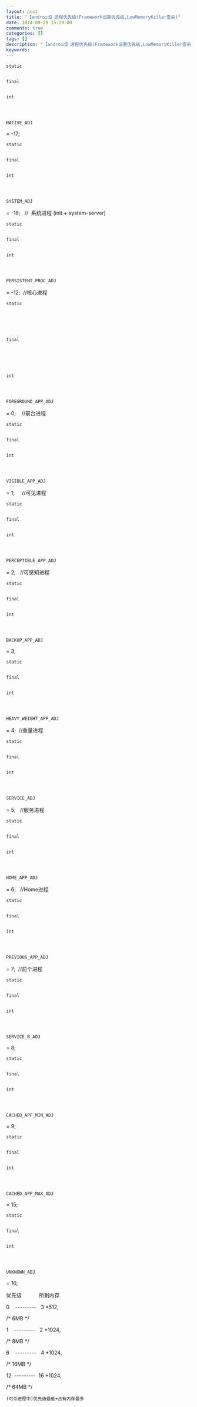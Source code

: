 ```yaml
---
layout: post
title: "【android】进程优先级(Framework设置优先级,LowMemoryKiller查杀)"
date: 2014-09-29 15:39:00 
comments: true
categories: []
tags: []
description: "【android】进程优先级(Framework设置优先级,LowMemoryKiller查杀)"
keywords: 
---
```



 
 
 
  
   
    static
   
   
    final
   
   
    int
   
  
  
   
    NATIVE_ADJ
   
  
  = -17;
 
 
  
   
    static
   
   
    final
   
   
    int
   
  
  
   
    SYSTEM_ADJ
   
  
  = -16;   //  系统进程
 (init + system-server)
 
 
  
   
    static
   
   
    final
   
   
    int
   
  
  
   
    PERSISTENT_PROC_ADJ
   
  
  = -12;  //核心进程
 
 
 
 
  
   
    static
   
  
  
  
  
   
    final
   
  
  
  
  
   
    int
   
  
  
   
    FOREGROUND_APP_ADJ
   
  
  =
 0;    //前台进程
 
 
 
 
  
   
    static
   
   
    final
   
   
    int
   
  
  
   
    VISIBLE_APP_ADJ
   
  
  = 1;     //可见进程
 
 
  
   
    static
   
   
    final
   
   
    int
   
  
  
   
    PERCEPTIBLE_APP_ADJ
   
  
  = 2;   //可感知进程
 
 
  
   
    static
   
   
    final
   
   
    int
   
  
  
   
    BACKUP_APP_ADJ
   
  
  = 3;
 
 
  
   
    static
   
   
    final
   
   
    int
   
  
  
   
    HEAVY_WEIGHT_APP_ADJ
   
  
  = 4;  //重量进程
 
 
  
   
    static
   
   
    final
   
   
    int
   
  
  
   
    SERVICE_ADJ
   
  
  = 5;   //服务进程
 
 
 
 
  
   
    static
   
   
    final
   
   
    int
   
  
  
   
    HOME_APP_ADJ
   
  
  = 6;   //Home进程
 
 
  
   
    static
   
   
    final
   
   
    int
   
  
  
   
    PREVIOUS_APP_ADJ
   
  
  = 7;  //前个进程
 
 
  
   
    static
   
   
    final
   
   
    int
   
  
  
   
    SERVICE_B_ADJ
   
  
  = 8;
 
 
  
   
    static
   
   
    final
   
   
    int
   
  
  
   
    CACHED_APP_MIN_ADJ
   
  
  = 9;
 
 
 
 
  
   
    static
   
   
    final
   
   
    int
   
  
  
   
    CACHED_APP_MAX_ADJ
   
  
  = 15;
 
 
  
   
    static
   
   
    final
   
   
    int
   
  
  
   
    UNKNOWN_ADJ
   
  
  = 16;
 
 
  
  
 
 
  
  
 
 
 
 
  优先级            所剩内存
 
 
  0    ---------   3 *512,
  
   /* 6MB */
  
 
 
  1    ---------   2 *1024,
  
   /* 8MB */
  
 
 
  6    ---------   4 *1024,
  
   /* 16MB */
  
 
 
  12  ---------  16 *1024,
  
   /* 64MB */
  
 
 
  
   
   
  
  
   
    (可杀进程中)优先级最低+占有内存最多
   
   
   
  
  
   
   
  
  
  
  
   
   
  
  
   
   
  
 


